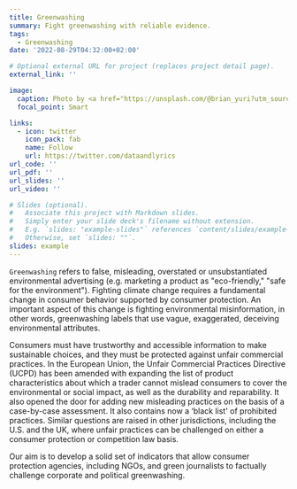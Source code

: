 ```yaml
---
title: Greenwashing
summary: Fight greenwashing with reliable evidence.
tags:
  - Greenwashing
date: '2022-08-29T04:32:00+02:00'

# Optional external URL for project (replaces project detail page).
external_link: ''

image:
  caption: Photo by <a href="https://unsplash.com/@brian_yuri?utm_source=unsplash&utm_medium=referral&utm_content=creditCopyText">Brian Yurasits</a> 
  focal_point: Smart

links:
  - icon: twitter
    icon_pack: fab
    name: Follow
    url: https://twitter.com/dataandlyrics
url_code: ''
url_pdf: ''
url_slides: ''
url_video: ''

# Slides (optional).
#   Associate this project with Markdown slides.
#   Simply enter your slide deck's filename without extension.
#   E.g. `slides: "example-slides"` references `content/slides/example-slides.md`.
#   Otherwise, set `slides: ""`.
slides: example
---
```


`Greenwashing` refers to false, misleading, overstated or unsubstantiated environmental advertising (e.g. marketing a product as "eco-friendly," "safe for the environment"). Fighting climate change requires a fundamental change in consumer behavior supported by consumer protection. An important aspect of this change is fighting environmental misinformation, in other words, greenwashing labels that use vague, exaggerated, deceiving environmental attributes.

Consumers must have trustworthy and accessible information to make sustainable choices, and they must be protected against unfair commercial practices. In the European Union, the Unfair Commercial Practices Directive (UCPD) has been amended with expanding the list of product characteristics about which a trader cannot mislead consumers to cover the environmental or social impact, as well as the durability and reparability. It also opened the door for adding new misleading practices on the basis of a case-by-case assessment. It also contains now a ‘black list' of prohibited practices. Similar questions are raised in other jurisdictions, including the U.S. and the UK, where unfair practices can be challenged on either a consumer protection or competition law basis. 

Our aim is to develop a solid set of indicators that allow consumer protection agencies, including NGOs, and green journalists to factually challenge corporate and political greenwashing.   
